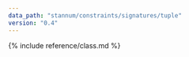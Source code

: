 ```yaml
---
data_path: "stannum/constraints/signatures/tuple"
version: "0.4"
---
```


{% include reference/class.md %}
